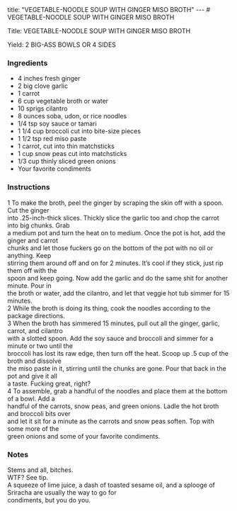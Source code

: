 <!DOCTYPE HTML PUBLIC "-//W3C//DTD HTML 4.0 Transitional//EN">
<html>
  <head>
  title: "VEGETABLE-NOODLE SOUP WITH GINGER MISO BROTH"
---
# VEGETABLE-NOODLE SOUP WITH GINGER MISO BROTH<link rel='stylesheet' href='style.css' type='text/css'><meta http-equiv="Content-Style-Stype" content="text/css">
     <meta http-equiv="Content-Type" content="text/html;charset=utf-8">
     </head><body><div class="recipe" itemscope itemtype="http://schema.org/Recipe"><div class='header'><p class="title"><span class="label">Title:</span> <span itemprop="name">VEGETABLE-NOODLE SOUP WITH GINGER MISO BROTH</span></p>
<p class="yields"><span class="label">Yield:</span> <span itemprop="recipeYield">2 BIG-ASS BOWLS OR 4 SIDES</span></p>
</div><div class="ing"><h3>Ingredients</h3><ul class="ing"><li class="ing" itemprop="ingredients">4 inches fresh ginger </li>
<li class="ing" itemprop="ingredients">2 big clove garlic </li>
<li class="ing" itemprop="ingredients">1 carrot </li>
<li class="ing" itemprop="ingredients">6 cup vegetable broth or water </li>
<li class="ing" itemprop="ingredients">10 sprigs cilantro </li>
<li class="ing" itemprop="ingredients">8 ounces soba, udon, or rice noodles </li>
<li class="ing" itemprop="ingredients">1/4 tsp soy sauce or tamari </li>
<li class="ing" itemprop="ingredients">1 1/4 cup broccoli cut into bite-size pieces </li>
<li class="ing" itemprop="ingredients">1 1/2 tsp red miso paste </li>
<li class="ing" itemprop="ingredients">1 carrot, cut into thin matchsticks </li>
<li class="ing" itemprop="ingredients">1 cup snow peas cut into matchsticks </li>
<li class="ing" itemprop="ingredients">1/3 cup thinly sliced green onions </li>
<li class="ing" itemprop="ingredients">Your favorite condiments </li>
</ul>
</div>
<div class="instructions"><h3 class="Instructions">Instructions</h3><div itemprop="recipeInstructions"><p>1 To make the broth, peel the ginger by scraping the skin off with a spoon. Cut the ginger<br>into .25-inch-thick slices. Thickly slice the garlic too and chop the carrot into big chunks. Grab<br>a medium pot and turn the heat on to medium. Once the pot is hot, add the ginger and carrot<br>chunks and let those fuckers go on the bottom of the pot with no oil or anything. Keep<br>stirring them around off and on for 2 minutes. It’s cool if they stick, just rip them off with the<br>spoon and keep going. Now add the garlic and do the same shit for another minute. Pour in<br>the broth or water, add the cilantro, and let that veggie hot tub simmer for 15 minutes.<br>2 While the broth is doing its thing, cook the noodles according to the package directions.<br>3 When the broth has simmered 15 minutes, pull out all the ginger, garlic, carrot, and cilantro<br>with a slotted spoon. Add the soy sauce and broccoli and simmer for a minute or two until the<br>broccoli has lost its raw edge, then turn off the heat. Scoop up .5 cup of the broth and dissolve<br>the miso paste in it, stirring until the chunks are gone. Pour that back in the pot and give it all<br>a taste. Fucking great, right?<br>4 To assemble, grab a handful of the noodles and place them at the bottom of a bowl. Add a<br>handful of the carrots, snow peas, and green onions. Ladle the hot broth and broccoli bits over<br>and let it sit for a minute as the carrots and snow peas soften. Top with some more of the<br>green onions and some of your favorite condiments.</p></div></div><div class="modifications"><h3 class="Notes">Notes</h3><p>Stems and all, bitches.<br> WTF? See tip.<br> A squeeze of lime juice, a dash of toasted sesame oil, and a splooge of Sriracha are usually the way to go for<br>condiments, but you do you.</p></div></div>

</body>
</html>